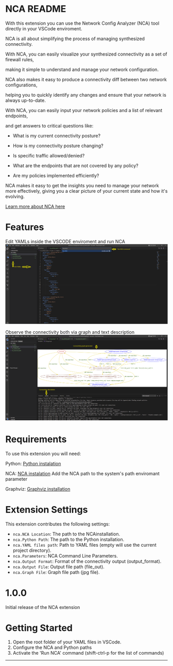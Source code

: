 # NCA README


With this extension you can use the Network Config Analyzer (NCA) tool directly in your VSCode enviroment.

NCA is all about simplifying the process of managing synthesized connectivity. 

With NCA, you can easily visualize your synthesized connectivity as a set of firewall rules, 

making it simple to understand and manage your network configuration.

NCA also makes it easy to produce a connectivity diff between two network configurations, 

helping you to quickly identify any changes and ensure that your network is always up-to-date.

With NCA, you can easily input your network policies and a list of relevant endpoints, 

and get answers to critical questions like:

* What is my current connectivity posture?

* How is my connectivity posture changing?

* Is specific traffic allowed/denied?

* What are the endpoints that are not covered by any policy?

* Are my policies implemented efficiently?

NCA makes it easy to get the insights you need to manage your network more effectively, 
giving you a clear picture of your current state and how it's evolving.

[Learn more about NCA here](https://pypi.org/project/network-config-analyzer/)

# Features
Edit YAMLs inside the VSCODE enviroment and run NCA
![](./images/edit-yamls.png)


Observe the connectivity both via graph and text description 
![](./images/nca_output.png)


# Requirements

To use this extension you will need:

Python: [Python instalation](https://www.python.org/downloads/) 

NCA: [NCA instalation](https://pypi.org/project/network-config-analyzer/)
Add the NCA path to the system's path enviromant parameter  

Graphviz: [Graphviz installation](https://graphviz.org/download/)

# Extension Settings

This extension contributes the following settings:

* `nca.NCA Location`: The path to the NCAinstallation.
* `nca.Python Path`: The path to the Python installation.
* `nca.YAML files path`: Path to YAML files (empty will use the current project directory).
* `nca.Parameters`: NCA Command Line Parameters.
* `nca.Output Format`: Format of the connectivity output (output_format).
* `nca.Output File`: Output file path (file_out).
* `nca.Graph File`: Graph file path (jpg file).

# 1.0.0

Initial release of the NCA extension

# Getting Started

1. Open the root folder of your YAML files in VSCode.
2. Configure the NCA and Python paths
3. Activate the 'Run NCA' command (shift-ctrl-p for the list of commands) 
---
